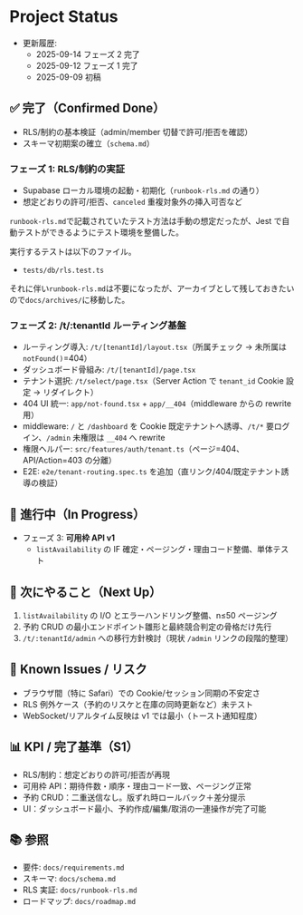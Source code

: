 # Project Status

- 更新履歴:
  - 2025-09-14 フェーズ 2 完了
  - 2025-09-12 フェーズ 1 完了
  - 2025-09-09 初稿

## ✅ 完了（Confirmed Done）

- RLS/制約の基本検証（admin/member 切替で許可/拒否を確認）
- スキーマ初期案の確立（`schema.md`）

### フェーズ 1: **RLS/制約の実証**

- Supabase ローカル環境の起動・初期化（`runbook-rls.md` の通り）
- 想定どおりの許可/拒否、`canceled` 重複対象外の挿入可否など

`runbook-rls.md`で記載されていたテスト方法は手動の想定だったが、Jest で自動テストができるようにテスト環境を整備した。

実行するテストは以下のファイル。

- `tests/db/rls.test.ts`

それに伴い`runbook-rls.md`は不要になったが、アーカイブとして残しておきたいので`docs/archives/`に移動した。

### フェーズ 2: **/t/:tenantId ルーティング基盤**

- ルーティング導入: `/t/[tenantId]/layout.tsx`（所属チェック → 未所属は `notFound()`=404）
- ダッシュボード骨組み: `/t/[tenantId]/page.tsx`
- テナント選択: `/t/select/page.tsx`（Server Action で `tenant_id` Cookie 設定 → リダイレクト）
- 404 UI 統一: `app/not-found.tsx` + `app/__404`（middleware からの rewrite 用）
- middleware: `/` と `/dashboard` を Cookie 既定テナントへ誘導、`/t/*` 要ログイン、`/admin` 未権限は `__404` へ rewrite
- 権限ヘルパー: `src/features/auth/tenant.ts`（ページ=404、API/Action=403 の分離）
- E2E: `e2e/tenant-routing.spec.ts` を追加（直リンク/404/既定テナント誘導の検証）

## 🚧 進行中（In Progress）

- フェーズ 3: **可用枠 API v1**
  - `listAvailability` の IF 確定・ページング・理由コード整備、単体テスト

## 📝 次にやること（Next Up）

1. `listAvailability` の I/O とエラーハンドリング整備、n≤50 ページング
2. 予約 CRUD の最小エンドポイント雛形と最終競合判定の骨格だけ先行
3. `/t/:tenantId/admin` への移行方針検討（現状 `/admin` リンクの段階的整理）

## 🐞 Known Issues / リスク

- ブラウザ間（特に Safari）での Cookie/セッション同期の不安定さ
- RLS 例外ケース（予約のリスケと在庫の同時更新など）未テスト
- WebSocket/リアルタイム反映は v1 では最小（トースト通知程度）

## 📊 KPI / 完了基準（S1）

- RLS/制約：想定どおりの許可/拒否が再現
- 可用枠 API：期待件数・順序・理由コード一致、ページング正常
- 予約 CRUD：二重送信なし。版ずれ時ロールバック＋差分提示
- UI：ダッシュボード最小、予約作成/編集/取消の一連操作が完了可能

## 📚 参照

- 要件: `docs/requirements.md`
- スキーマ: `docs/schema.md`
- RLS 実証: `docs/runbook-rls.md`
- ロードマップ: `docs/roadmap.md`
